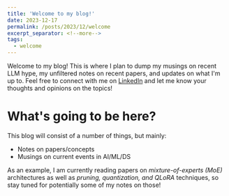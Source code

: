 ```yaml
---
title: 'Welcome to my blog!'
date: 2023-12-17
permalink: /posts/2023/12/welcome
excerpt_separator: <!--more-->
tags:
  - welcome
---
```


Welcome to my blog! This is where I plan to dump my musings on recent LLM hype, my unfiltered notes on recent papers, and updates on what I'm up to. Feel free to connect with me on [LinkedIn](https://www.linkedin.com/in/terry-m3/) and let me know your thoughts and opinions on the topics!
<!--more-->

What's going to be here?
======

This blog will consist of a number of things, but mainly:
* Notes on papers/concepts
* Musings on current events in AI/ML/DS

As an example, I am currently reading papers on *mixture-of-experts (MoE)* architectures as well as *pruning, quantization, and QLoRA* techniques, so stay tuned for potentially some of my notes on those!
